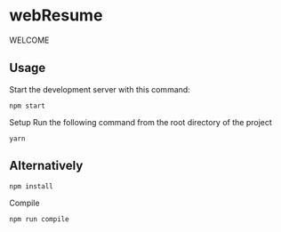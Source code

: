 # webResume
 WELCOME

 Usage
---
 
Start the development server with this command:
 
```
npm start
```

 Setup
 Run the following command from the root directory of the project

 ```yarn ```

 Alternatively
 --------------

 ```npm install```

 Compile

 ```npm run compile```